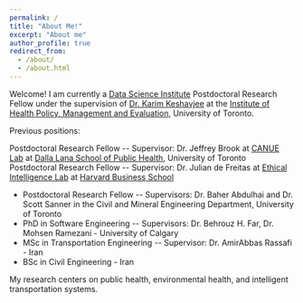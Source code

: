 ```yaml
---
permalink: /
title: "About Me!"
excerpt: "About me"
author_profile: true
redirect_from: 
  - /about/
  - /about.html
---
```


Welcome! I am currently a [Data Science Institute](https://datasciences.utoronto.ca/) Postdoctoral Research Fellow under the supervision of [Dr. Karim Keshavjee](https://ihpme.utoronto.ca/faculty/karim-keshavjee/) at the [Institute of Health Policy, Management and Evaluation](https://ihpme.utoronto.ca/), University of Toronto.

Previous positions:

Postdoctoral Research Fellow -- Supervisor: Dr. Jeffrey Brook at [CANUE Lab](https://canue.ca/leadership-and-staff/) at [Dalla Lana School of Public Health](https://www.dlsph.utoronto.ca/), University of Toronto
Postdoctoral Research Fellow -- Supervisor: Dr. Julian de Freitas at [Ethical Intelligence Lab](https://www.juliandefreitas.com/) at [Harvard Business School](https://www.hbs.edu/Pages/default.aspx/)
- Postdoctoral Research Fellow -- Supervisors: Dr. Baher Abdulhai and Dr. Scott Sanner in the Civil and Mineral Engineering Department, University of Toronto
- PhD in Software Engineering -- Supervisors: Dr. Behrouz H. Far, Dr. Mohsen Ramezani - University of Calgary
- MSc in Transportation Engineering -- Supervisor: Dr. AmirAbbas Rassafi - Iran
- BSc in Civil Engineering - Iran

My research centers on public health, environmental health, and intelligent transportation systems.

<!-- Welcome! I am a Postdoctoral Research Fellow currently working with the [Ethical Intelligence Lab](https://www.juliandefreitas.com/) at [Harvard Business School](https://www.hbs.edu/Pages/default.aspx/). Prior to that, I was a postdoctoral fellow in Transportation Engineering at the University of Toronto in Canada. I received my PhD in Software Engineering from University of Calgary in Canada. Also, I completed my MSc and BSc degrees in Transportation Engineering and Civil Engineering in Iran. 


My research centres on intelligent transportation systems, autonomous machines, public health, and social media analysis. -->
